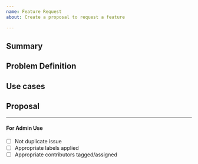```yaml
---
name: Feature Request
about: Create a proposal to request a feature

---
```


<!-- < < < < < < < < < < < < < < < < < < < < < < < < < < < < < < < < < ☺ 
v                            ✰  Thanks for opening an issue! ✰    
v    Before smashing the submit button please review the template.
v    Word of caution: poorly thought-out proposals may be rejected 
v                     without deliberation 
☺ > > > > > > > > > > > > > > > > > > > > > > > > > > > > > > > > >  -->

## Summary

<!-- Short, concise description of the proposed feature -->

## Problem Definition

<!-- Why do we need this feature? 
What problems may be addressed by introducing this feature?
What benefits does the ibc-go stand to gain by including this feature?
Are there any disadvantages of including this feature? -->

## Use cases

<!-- What use cases will be enabled by the introduction of this feature? -->

## Proposal

<!-- Detailed description of requirements of implementation -->

____

#### For Admin Use

- [ ] Not duplicate issue
- [ ] Appropriate labels applied
- [ ] Appropriate contributors tagged/assigned
